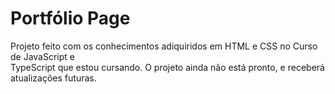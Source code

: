 <h1>Portfólio Page</h1>
Projeto feito com os conhecimentos adiquiridos em HTML e CSS no Curso de JavaScript e <br>
TypeScript que estou cursando. O projeto ainda não está pronto, e receberá atualizações futuras.
